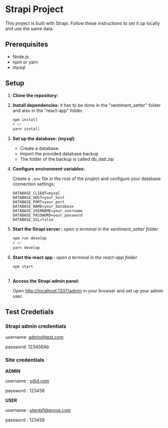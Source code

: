 # Strapi Project

This project is built with Strapi. Follow these instructions to set it up locally and use the same data.

## Prerequisites

- Node.js
- npm or yarn
- mysql 

## Setup

1. **Clone the repository:**

2. **Install dependencies:**
    it has to be done in the "sentiment_setter" folder and also in the "react-app" folder.
    ```bash
    npm install
    # or
    yarn install
    ```

3. **Set up the database: (mysql)**

    - Create a database.
    - Import the provided database backup
    - The folder of the backup is called db_dati.zip


4. **Configure environment variables:**

    Create a `.env` file in the root of the project and configure your database connection settings:

    ```env
    DATABASE_CLIENT=mysql
    DATABASE_HOST=your_host
    DATABASE_PORT=your_port
    DATABASE_NAME=your_database
    DATABASE_USERNAME=your_username
    DATABASE_PASSWORD=your_password
    DATABASE_SSL=false
    ```

5. **Start the Strapi server :**
    *open a terminal in the sentiment_setter folder*
    ```bash
    npm run develop
    # or
    yarn develop
    ```
6. **Start the react app :**
    *open a terminal in the react-app folder*
    ```bash
    npm start
  
    ```
7. **Access the Strapi admin panel:**

    Open [http://localhost:1337/admin](http://localhost:1337/admin) in your browser and set up your admin user.
## Test Credetials

### Strapi admin credentials

 username:  admin@test.com

 password:  123456Ab 

### Site credentials

**ADMIN**

username : s@d.vom

password : 123456

**USER**

username : utente1@prova.com

password : 123456



